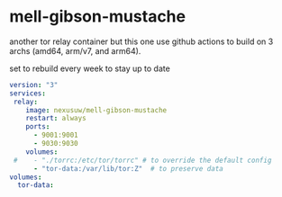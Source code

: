 # mell-gibson-mustache

another tor relay container but this one use github actions to build on 3 archs (amd64, arm/v7, and arm64). 

set to rebuild every week to stay up to date

```yaml
version: "3"
services:
 relay:
    image: nexusuw/mell-gibson-mustache
    restart: always
    ports:
      - 9001:9001
      - 9030:9030
    volumes:
 #    - "./torrc:/etc/tor/torrc" # to override the default config
      - "tor-data:/var/lib/tor:Z"  # to preserve data 
volumes:
  tor-data:
```
